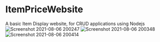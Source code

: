 # ItemPriceWebsite
A basic Item Display website, for CRUD applications using Nodejs 
![Screenshot 2021-08-06 200247](https://user-images.githubusercontent.com/72409908/128526666-bb04612c-70a4-4dbc-9c00-d49f9b2d5fbb.jpg)
![Screenshot 2021-08-06 200348](https://user-images.githubusercontent.com/72409908/128526714-88b476c8-f501-4928-921b-0e789cd16682.jpg)
![Screenshot 2021-08-06 200414](https://user-images.githubusercontent.com/72409908/128526734-377ea55d-0636-460f-9f9e-97bf12833ed5.jpg)

